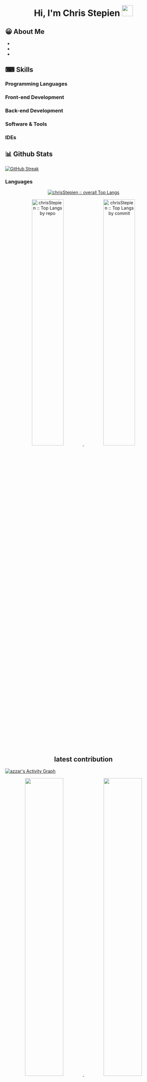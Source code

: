 <h1 align="center"><b>Hi, I'm Chris Stepien </b><img src="https://media.giphy.com/media/hvRJCLFzcasrR4ia7z/giphy.gif" width="35"></h1>

## 😀 About Me

-  
- 
- 

## ⌨ Skills 
  
  ### Programming Languages
  
  ### Front-end Development
  
  ### Back-end Development
  
  ### Software & Tools
  
  ### IDEs
  
  

## 📊 Github Stats

[![GitHub Streak](https://github-readme-streak-stats.herokuapp.com?user=chrisStepien&theme=windows-dark&border_radius=5)](https://git.io/streak-stats)
<summary><h3>Languages</h3></summary>
            <p align="center">
        <a href="https://github.com/chrisStepien/">
          <img src="https://github-readme-stats.vercel.app/api/top-langs/?username=chrisStepien&langs_count=6&theme=gruvbox&layout=compact&hide_border=true"
          alt="chrisStepien :: overall Top Langs " /></a>
      </p>
        <p align="center">
          <a href="https://github.com/1999AZZAR/">
          <img width="45%" src="https://github-profile-summary-cards.vercel.app/api/cards/repos-per-language?username=chrisStepien&theme=gruvbox&layout=compact&hide_border=true"
          alt="chrisStepien :: Top Langs by repo" />
          <img width="45%" src="https://github-profile-summary-cards.vercel.app/api/cards/most-commit-language?username=chrisStepien&theme=gruvbox&layout=compact&hide_border=true"
          alt="chrisStepien :: Top Langs by commit" />
          </a>
        </p>
<h2 align="center"> latest contribution </h2>
<a href="https://github.com/ashutosh00710/github-readme-activity-graph">
  <img alt="azzar's Activity Graph" src="https://activity-graph.herokuapp.com/graph/?username=1999azzar&bg_color=000&color=fff&line=00E676&point=fff&hide_border=true" /></a>
 <p align="center">
          <a href="https://github.com/1999AZZAR/">
          <img width="49.5%" src="https://github-readme-stats.vercel.app/api?username=chrisStepien&show_icons=true&theme=gruvbox&hide_border=true" />
          <img width="49.5%" src="https://github-readme-streak-stats.herokuapp.com?user=chrisStepien&theme=windows-dark&border_radius=5" />
          </a>
       </p>
